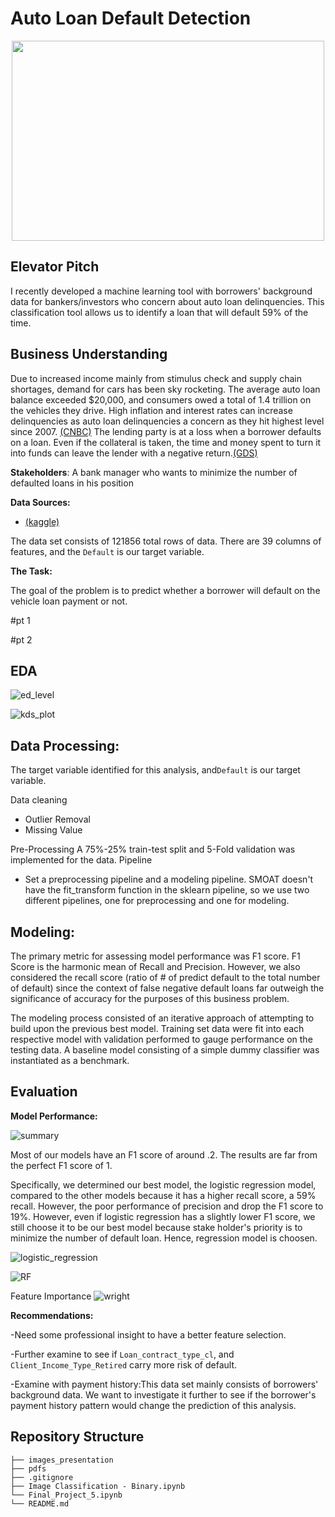 


# Auto Loan Default Detection

<p align="center">
  <img src = "https://i.kinja-img.com/gawker-media/image/upload/c_fit,f_auto,g_center,pg_1,q_60,w_965/69b08da5f2e3573b59a08fdf9c9b5280.jpg" width="500" height="320">
</p> 

## Elevator Pitch

I recently developed a machine learning tool with borrowers' background data for bankers/investors who concern about auto loan delinquencies. This classification tool allows us to identify a loan that will default 59% of the time.


## Business Understanding

Due to increased income mainly from stimulus check and supply chain shortages, demand for cars has been sky rocketing. The average auto loan balance exceeded $20,000, and consumers owed a total of 1.4 trillion on the vehicles they drive. High inflation and interest rates can increase delinquencies as auto loan delinquencies a concern as they hit highest level since 2007. <a href="https://www.cnbc.com/video/2022/05/20/auto-loan-delinquencies-come-into-concern-as-they-hit-highest-levels-since-2007-says-bankrate-coms-mcbride.html">(CNBC)</a> The lending party is at a loss when a borrower defaults on a loan. Even if the collateral is taken, the time and money spent to turn it into funds can leave the lender with a negative return.<a href="https://www.gdslink.com/credit-risk-management-process-best-practices-techniques/">(GDS)</a>



**Stakeholders**: A bank manager who wants to minimize the number of defaulted loans in his position



**Data Sources:** 
- <a href ="https://www.kaggle.com/datasets/saurabhbagchi/dish-network-hackathon?select=Test_Dataset.csv">(kaggle)</a>


The data set consists of 121856 total rows of data. There are 39 columns of features, and the `Default` is our target variable.




**The Task:** 

The goal of the problem is to predict whether a borrower will default on the vehicle loan payment or not. 


#pt 1

#pt 2
## EDA

![ed_level](https://user-images.githubusercontent.com/65572411/186773080-49b3672f-3dfc-4921-8a99-cf5ed5022fb5.png)

![kds_plot](https://user-images.githubusercontent.com/65572411/186773069-ea2f8c1d-65b2-4a99-bed4-397b32107aaa.png)


## Data Processing:
The target variable identified for this analysis, and`Default` is our target variable.

Data cleaning
- Outlier Removal    
- Missing Value

Pre-Processing
A 75%-25% train-test split and 5-Fold validation was implemented for the data. 
Pipeline
- Set a preprocessing pipeline and a modeling pipeline. SMOAT doesn't have the fit_transform function in the sklearn pipeline, so we use two different pipelines, one for preprocessing and one for modeling.    

    
## Modeling:
    
The primary metric for assessing model performance was F1 score. F1 Score is the harmonic mean of Recall and Precision. However, we also considered the recall score (ratio of # of predict default to the total number of default) since the context of false negative default loans far outweigh the significance of accuracy for the purposes of this business problem. 
    
The modeling process consisted of an iterative approach of attempting to build upon the previous best model. Training set data were fit into each respective model with validation performed to gauge performance on the testing data. A baseline model consisting of a simple dummy classifier was instantiated as a benchmark. 






## Evaluation

**Model Performance:**

![summary](https://user-images.githubusercontent.com/65572411/186773225-c32480c3-3435-4f6b-8042-0e548db49a9c.PNG)

Most of our models have an F1 score of around .2. The results are far from the perfect F1 score of 1. 

Specifically, we determined our best model, the logistic regression model, compared to the other models because it has a higher recall score, a 59% recall. However, the poor performance of precision and drop the F1 score to 19%. However, even if logistic regression has a slightly lower F1 score, we still choose it to be our best model because stake holder's priority is to minimize the number of default loan. Hence, regression model is choosen.


![logistic_regression](https://user-images.githubusercontent.com/65572411/186773049-65598160-c9df-49aa-a1ae-f525198cca75.png)


![RF](https://user-images.githubusercontent.com/65572411/186773036-9569ef07-fe3c-48e7-b6cc-cfadc6329ea8.png)



Feature Importance
![wright](https://user-images.githubusercontent.com/65572411/186773163-6da465cb-209e-4757-a351-25374c52cfdd.png)


**Recommendations:**

-Need some professional insight to have a better feature selection.

-Further examine to see if `Loan_contract_type_cl`, and `Client_Income_Type_Retired` carry more risk of default. 

-Examine with payment history:This data set mainly consists of borrowers' background data. We want to investigate it further to see if the borrower's payment history pattern would change the prediction of this analysis.


## Repository Structure

```
├── images_presentation
├── pdfs
├── .gitignore
├── Image Classification - Binary.ipynb
└── Final_Project_5.ipynb
└── README.md
```




